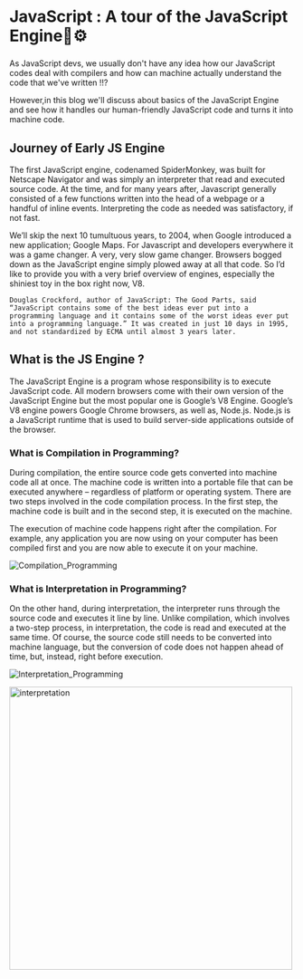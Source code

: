 # JavaScript : A tour of the JavaScript Engine🚀⚙️

###
As JavaScript devs, we usually don't have any idea how our JavaScript codes deal with compilers and how can machine actually understand the code that we've written !!?

However,in this blog we'll discuss about basics of the JavaScript Engine and see how it handles our human-friendly JavaScript code and turns it into machine code.


## Journey of Early JS Engine
The first JavaScript engine, codenamed SpiderMonkey, was built for Netscape Navigator and was simply an interpreter that read and executed source code. At the time, and for many years after, Javascript generally consisted of a few functions written into the head of a webpage or a handful of inline events. Interpreting the code as needed was satisfactory, if not fast.

We’ll skip the next 10 tumultuous years, to 2004, when Google introduced a new application; Google Maps. For Javascript and developers everywhere it was a game changer. A very, very slow game changer. Browsers bogged down as the JavaScript engine simply plowed away at all that code. 
So I’d like to provide you with a very brief overview of engines, especially the shiniest toy in the box right now, V8.

```Douglas Crockford, author of JavaScript: The Good Parts, said “JavaScript contains some of the best ideas ever put into a programming language and it contains some of the worst ideas ever put into a programming language.” It was created in just 10 days in 1995, and not standardized by ECMA until almost 3 years later.```

## What is the JS Engine ?
The JavaScript Engine is a program whose responsibility is to execute JavaScript code. All modern browsers come with their own version of the JavaScript Engine but the most popular one is Google’s V8 Engine. Google’s V8 engine powers Google Chrome browsers, as well as, Node.js. Node.js is a JavaScript runtime that is used to build server-side applications outside of the browser.

### What is Compilation in Programming?
During compilation, the entire source code gets converted into machine code all at once. The machine code is written into a portable file that can be executed anywhere – regardless of platform or operating system. There are two steps involved in the code compilation process. In the first step, the machine code is built and in the second step, it is executed on the machine.

The execution of machine code happens right after the compilation. For example, any application you are now using on your computer has been compiled first and you are now able to execute it on your machine.

![Compilation_Programming](../../Assets/images/JavaScript-compilation-explained-1-300x48.png)

### What is Interpretation in Programming?
On the other hand, during interpretation, the interpreter runs through the source code and executes it line by line. Unlike compilation, which involves a two-step process, in interpretation, the code is read and executed at the same time. Of course, the source code still needs to be converted into machine language, but the conversion of code does not happen ahead of time, but, instead, right before execution.

![Interpretation_Programming](../../Assets/images/JavaScript-interpretation-explained-2-300x56.png)

<img src="../../Assets/images/JavaScript-interpretation-explained-2-300x56.png" width="500"  alt="interpretation" />

